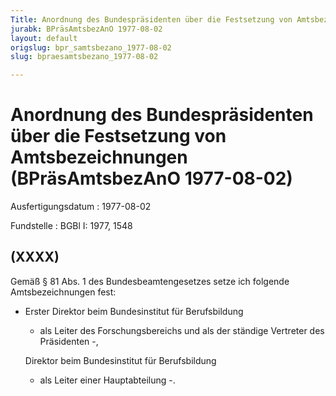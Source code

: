 ```yaml
---
Title: Anordnung des Bundespräsidenten über die Festsetzung von Amtsbezeichnungen
jurabk: BPräsAmtsbezAnO 1977-08-02
layout: default
origslug: bpr_samtsbezano_1977-08-02
slug: bpraesamtsbezano_1977-08-02

---
```


# Anordnung des Bundespräsidenten über die Festsetzung von Amtsbezeichnungen (BPräsAmtsbezAnO 1977-08-02)

Ausfertigungsdatum
:   1977-08-02

Fundstelle
:   BGBl I: 1977, 1548

## (XXXX)

Gemäß § 81 Abs. 1 des Bundesbeamtengesetzes setze ich folgende
Amtsbezeichnungen fest:

*   Erster Direktor beim Bundesinstitut für Berufsbildung

    -   als Leiter des Forschungsbereichs und als der ständige Vertreter des
        Präsidenten -,




    Direktor beim Bundesinstitut für Berufsbildung

    -   als Leiter einer Hauptabteilung -.







